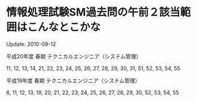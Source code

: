 情報処理試験SM過去問の午前２該当範囲はこんなとこかな
======

Update: 2010-09-12



平成20年度 春期 テクニカルエンジニア（システム管理）



11, 12, 13, 14, 21, 22, 23, 24, 25, 26, 27, 28, 29, 30, 31, 51, 52, 53, 54, 55



平成19年度 春期 テクニカルエンジニア（システム管理）



6, 11, 12, 13, 19, 20, 21, 22, 23, 24, 25, 26, 27, 28, 29, 30, 52, 53, 54, 55
